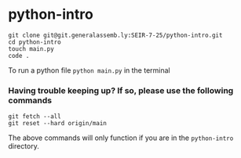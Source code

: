 # python-intro

```
git clone git@git.generalassemb.ly:SEIR-7-25/python-intro.git
cd python-intro
touch main.py
code .
```

To run a python file `python main.py` in the terminal

### Having trouble keeping up? If so, please use the following commands

```
git fetch --all
git reset --hard origin/main
```

The above commands will only function if you are in the `python-intro` directory.
